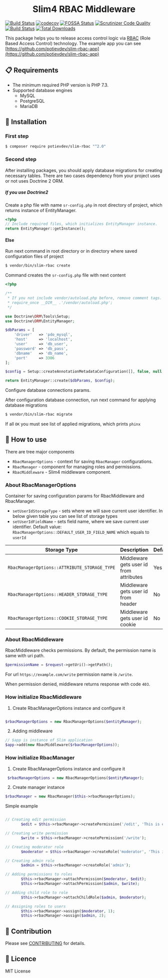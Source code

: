 <div align="center">
    <h1> Slim4 RBAC Middleware </h1>
</div>

[![Build Status](https://app.travis-ci.com/potievdev/slim-rbac.svg?branch=master)](https://app.travis-ci.com/potievdev/slim-rbac)
[![codecov](https://codecov.io/gh/potievdev/slim-rbac/branch/master/graph/badge.svg)](https://codecov.io/gh/potievdev/slim-rbac)
[![FOSSA Status](https://app.fossa.io/api/projects/git%2Bgithub.com%2Fpotievdev%2Fslim-rbac.svg?type=shield)](https://app.fossa.io/projects/git%2Bgithub.com%2Fpotievdev%2Fslim-rbac?ref=badge_shield)
[![Scrutinizer Code Quality](https://scrutinizer-ci.com/g/potievdev/slim-rbac/badges/quality-score.png?b=master)](https://scrutinizer-ci.com/g/potievdev/slim-rbac/?branch=master)
[![Build Status](https://scrutinizer-ci.com/g/potievdev/slim-rbac/badges/build.png?b=master)](https://scrutinizer-ci.com/g/potievdev/slim-rbac/build-status/master)
[![Total Downloads](https://poser.pugx.org/potievdev/slim-rbac/downloads)](https://packagist.org/packages/potievdev/slim-rbac)

This package helps you to release access control logic via [RBAC](https://en.wikipedia.org/wiki/Role-based_access_control) (Role Based Access Control) technology. The example app you can see [https://github.com/potievdev/slim-rbac-app](https://github.com/potievdev/slim-rbac-app)

## :clipboard: Requirements

- The minimum required PHP version is PHP 7.3.
- Supported database engines 
  * MySQL
  * PostgreSQL
  * MariaDB

## :wrench: Installation

### First step

```sh
$ composer require potievdev/slim-rbac "^2.0"
```

### Second step

After installing packages, you should apply database migrations for
creating necessary tables. There are two cases dependency from your
project uses or not uses Doctrine 2 ORM.


##### If you use  Doctrine2

Create a php file with name `sr-config.php` in root directory of project,
 which returns instance of EntityManager.

```php
<?php
// Include required files, which initializes EntityManager instance.
return EntityManager::getInstance();
```

#### Else

Run next command in root directory or in directory where saved
configuration files of project

```sh
$ vendor/bin/slim-rbac create
```

Command creates the `sr-config.php` file with next content

```php
<?php

/**
 * If you not include vendor/autoload.php before, remove comment tags.
 * require_once __DIR__ .'/vendor/autoload.php';
 */

use Doctrine\ORM\Tools\Setup;
use Doctrine\ORM\EntityManager;

$dbParams = [
    'driver'   => 'pdo_mysql',
    'host'     => 'localhost',
    'user'     => 'db_user',
    'password' => 'db_pass',
    'dbname'   => 'db_name',
    'port'     => 3306
];

$config = Setup::createAnnotationMetadataConfiguration([], false, null, null, false);

return EntityManager::create($dbParams, $config);
```

Configure database connections params.


After configuration database connection, run next command for applying database migrations

```sh
$ vendor/bin/slim-rbac migrate
```

If all `OK` you must see list of applied migrations, which prints `phinx`


## :hammer: How to use

There are tree major components

- `RbacManagerOptions` - context for saving `RbacManager` configurations.
- `RbacManager` - component for managing roles and permissions.
- `RbacMiddleware` - Slim4 middleware component.

### About RbacManagerOptions
Container for saving configuration params for RbacMiddleware and RbacManager.
- `setUserIdStorageType` - sets where we will save current user identifier.
In below given table you can see list of storage types
- `setUserIdFieldName` - sets field name, where we save current user identifier.
Default value: `RbacManagerOptions::DEFAULT_USER_ID_FIELD_NAME` which equals to `userId`

| Storage Type | Description | Default |
| ------------ | ----------- | ------- |
| `RbacManagerOptions::ATTRIBUTE_STORAGE_TYPE` | Middleware gets user id from attributes | Yes |
| `RbacManagerOptions::HEADER_STORAGE_TYPE` | Middleware gets user id from header | No |
| `RbacManagerOptions::COOKIE_STORAGE_TYPE` | Middleware gets user id cookie | No |


### About RbacMiddleware
RbacMiddleware checks permissions.
By default, the permission name is same with uri path.

```php
$permissionName = $request->getUri()->getPath();
```
For url `https://example.com/write` permission name is `/write`.  

When permission denied, middleware returns response with code `403`.


### How initialize RbacMiddleware 

1. Create RbacManagerOptions instance and configure it 

```php

$rbacManagerOptions = new RbacManagerOptions($entityManager);

```
2. Adding middleware

```php
// $app is instance of Slim application
$app->add(new RbacMiddleware($rbacManagerOptions));
```

### How initialize RbacManager
 1. Create RbacManagerOptions instance and configure it 
 
 ```php
  $rbacManagerOptions = new RbacManagerOptions($entityManager);
  ```
 2. Create manager instance
 
 ```php
$rbacManager = new RbacManager($this->rbacManagerOptions);
 ```
 
Simple example
 ```php

 // Creating edit permission
        $edit = $this->rbacManager->createPermission('/edit', 'This is edit permission');

// Creating write permission
        $write = $this->rbacManager->createPermission('/write');

// Creating moderator role
        $moderator = $this->rbacManager->createRole('moderator', 'This is moderator role');

// Creating admin role
        $admin = $this->rbacManager->createRole('admin');

// Adding permissions to roles
        $this->rbacManager->attachPermission($moderator, $edit);
        $this->rbacManager->attachPermission($admin, $write);

// Adding child role to role
        $this->rbacManager->attachChildRole($admin, $moderator);

// Assigning roles to users
        $this->rbacManager->assign($moderator, 1);
        $this->rbacManager->assign($admin, 2);
 ```

## :crossed_flags: Contribution
Please see [CONTRIBUTING](CONTRIBUTING.md) for details.

## :memo: Licence
MIT License
